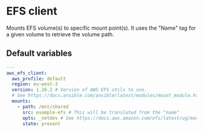 # EFS client
Mounts EFS volume(s) to specific mount point(s).
It uses the "Name" tag for a given volume to retrieve the volume path.
<!--TOC-->
<!--ENDTOC-->

<!--ROLEVARS-->
## Default variables
```yaml
---
aws_efs_client:
  aws_profile: default
  region: eu-west-3
  version: 1.26.2 # Version of AWS EFS utils to use.
  # See https://docs.ansible.com/ansible/latest/modules/mount_module.html
  mounts:
    - path: /mnt/shared
      src: example-efs # This will be translated from the "name"
      opts: _netdev # See https://docs.aws.amazon.com/efs/latest/ug/mount-fs-auto-mount-onreboot.html
      state: present

```

<!--ENDROLEVARS-->
